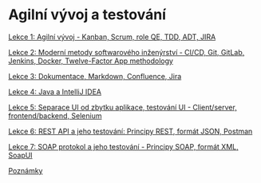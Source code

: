 # Agilní vývoj a testování

[Lekce 1: Agilní vývoj - Kanban, Scrum, role QE, TDD, ADT, JIRA][1]  

[Lekce 2: Moderní metody softwarového inženýrství - CI/CD, Git, GitLab, Jenkins, Docker, Twelve-Factor App methodology][2]

[Lekce 3: Dokumentace, Markdown, Confluence, Jira][3]

[Lekce 4: Java a IntelliJ IDEA][4]

[Lekce 5: Separace UI od zbytku aplikace, testování UI - Client/server, frontend/backend, Selenium][5]

[Lekce 6: REST API a jeho testování: Principy REST, formát JSON, Postman][6]

[Lekce 7: SOAP protokol a jeho testování - Principy SOAP, formát XML, SoapUI][7]

[Poznámky][notes]


[1]: https://docs.google.com/presentation/d/1jarsSX6Y06euL82Qpip927ysKcTnw3uyAKyi5ML2jkk/edit?usp=sharing
[2]: https://docs.google.com/presentation/d/1-z14O9iHAC_CYO9qUc56j6meOxCQsJX8jAzS97-1iVs/edit?usp=sharing
[3]: https://docs.google.com/presentation/d/1fcFrvIqtr6vZVgLyrS6fGroBgAqGmMo2h2OXdaDqpXM/edit?usp=sharing
[4]: https://docs.google.com/presentation/d/1ZYw1SK_hC3OxK4_GTBYdJVNpcgIs0ckJQdjNqzEgmnM/edit?usp=sharing
[5]: https://docs.google.com/presentation/d/1gaovMyLXs0Abk1nYNRU-rv6vRSpF35daUDPs7uD9cdA/edit?usp=sharing
[6]: https://docs.google.com/presentation/d/1LIPs1tVMk8xhoY4wVnpEz_iIgZAqaBpHamveY7UOpi4/edit?usp=sharing
[7]: https://docs.google.com/presentation/d/1HHprkISLx2gMjR2XEyA6vJ0WSIZHf2CpXzDkXdQk9PI/edit?usp=sharing
[notes]: https://docs.google.com/document/d/1ZxgyXuPLukwg9MU6FdrMunMHNqlYjGF_DxOE_qO0QfA/edit?usp=sharing
